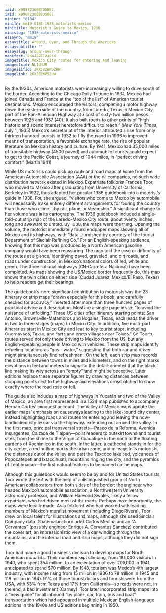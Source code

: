 ```yaml
---
iaid: x998723608805867
iaid: x998723608805867
minino: "0184"
minifn: mm19-0184-1938-motorists-mexico
minititle: Motorist's Guide to Mexico, 1938
minislug: "1938-motorists-mexico"
essayno: "mm19"
essaytitle: Around, Over, and Through the Americas
essaysubtitle: ""
essayslug: around-over-through
manifest: 2KXJ8ZSF24C6X
imagetitle: Mexico City routes for entering and leaving
imagectxid: NL1UMUR
imageiiifid: 2KXJ8ZWP5ZHW
imagelink: 2KXJ8ZWP5ZHW
---
```


By the 1930s, American motorists were increasingly willing to drive south of the border. According to the Chicago Daily Tribune in 1934, Mexico had joined Canada and France at the “top of the list” of American tourist destinations. Mexico encouraged the visitors, completing a motor highway down the eastern side of the country, from Laredo, Texas to Mexico City, part of the Pan-American Highway at a cost of sixty-two million pesos between 1925 and 1937 (40). It also built roads to other points of “high historic and scenic interest heretofore difficult to reach.” (_New York Times_, July 1, 1935) Mexico’s secretariat of the interior attributed a rise from only thirteen hundred tourists in 1932 to fifty thousand in 1936 to improved means of transportation, a favorable exchange rate, the rise of popular literature on Mexican history and culture. By 1941, Mexico had 35,000 miles of transitable highway (4500 paved) and automobile tourists could expect to get to the Pacific Coast, a journey of 1044 miles, in “perfect driving comfort.” (Martin 1941)

While US motorists could pick up route and road maps at home from the American Automobile Association (AAA) or the oil companies, no such wide distribution network existed in Mexico. Expatriate folklorist Frances Toor, who moved to Mexico after graduating from University of California, Berkeley in 1922, thus adapted her popular 1936 guidebook into a motorist’s guide in 1938. For, she argued, “visitors who come to Mexico by automobile will necessarily make entirely different arrangements for touring the country than those who come …by rail, plane, or steamship.” A significant change to her volume was in its cartography. The 1936 guidebook included a single-fold-out strip map of the Laredo-Mexico City route, about twenty inches long and awkward to unfold. By 1938, the maps were the thing. Opening the volume, the motorist immediately found endpaper maps showing all of Mexico and its highways, with “data…furnished by courtesy of the tourist Department of Sinclair Refining Co.” For an English-speaking audience, knowing that this map was produced by a North American gasoline company would have been reassuring. The map told the ease or difficulty of the routes at a glance, identifying paved, graveled, and dirt roads, and roads under construction, in Mexico’s national colors of red, white and green. The three national highways (CN-Carretera Nacional) have been completed. As maps showing the US/Mexico border frequently do, this map shows the twin cities on either side (Ciudad Juarez, Mexico/El Paso, Texas) to help readers get their bearings.

The guidebook’s more significant contribution to motorists was the 23 itinerary or strip maps “drawn especially for this book, and carefully checked for accuracy,” inserted after more than three hundred pages of practical advice and description. Most are a single page in size “to avoid the nuisance of unfolding.” Three US cities offer itinerary starting points: San Antonio, Brownsville-Matamoros and Nogales, Texas; each leads the driver in two to three stages (maps) to Mexico City. In addition, five multi-part itineraries start in Mexico City and lead to key tourist stops, including Cuernavaca, Taxco, and “arts and crafts villages near Toluca.” So Toor’s routes served not only those driving to Mexico from the US, but any English-speaking people in Mexico with vehicles. These strip maps identify refueling locations as “gas - water,” suggesting that both car and driver might simultaneously find refreshment. On the left, each strip map records the distance between towns in miles and kilometers, and on the right marks elevations in feet and meters to signal to the detail-oriented that the black line making its way across an “empty” land might be deceptive. Later editions replace these separate figures by drawing distances between stopping points next to the highway and elevations crosshatched to show exactly where the road rose or fell.

The guide also includes a map of highways in Yucatán and two of the Valley of Mexico, an area first represented in a 1524 map published to accompany Hernán Cortes’ conquest account. The Valley of Mexico maps update the earlier maps’ emphasis on causeways leading to the lake-bound city center, instead highlighting roads and routes for entering and leaving the now-landlocked city by car via the highways extending out around the valley. In the first map, principal transversal streets—Paseo de la Reforma, Avenida Insurgentes, Calzada de Tlalpan—point readers to outskirt towns and tourist sites, from the shrine to the Virgin of Guadalupe in the north to the floating gardens of Xochimilco in the south. In the latter, a cathedral stands in for the city center, a red outline marks the urban zone, and mileage tells motorists the distances out of the valley and past the Texcoco lake bed, volcanoes of Popocatepétl and Ixtaccihuátl, mountains ringing the city, and the pyramids of Teotihuacan—the first natural features to be named on the maps.

Although this guidebook would seem to be by and for United States tourists, Toor wrote the text with the help of a distinguished group of North American collaborators from both sides of the border: the engineer who headed Mexico’s automobile association, a Northwestern University astronomy professor, and William Harwood Swales, likely a fellow expatriate, who had driven most of the roads. Perhaps more importantly, the maps were locally made. As a folklorist who had worked with leading members of Mexico’s muralist movement (including Diego Rivera), Toor drew on local talent for illustrations and maps, although she used Sinclair Company data. Guatemalan-born artist Carlos Medina and an “A. Cervantes” (possibly engineer Enrique A. Cervantes Sánchez) contributed the cover art, an impressionistic view of a car winding through the mountains, and the internal road and strip maps, although they did not sign them.

Toor had made a good business decision to develop maps for North American motorists. Their numbers kept climbing, from 188,000 visitors in 1940, who spent $54 million, to an expectation of over 200,000 in 1941, anticipated to spend $70 million. By 1948, tourism was Mexico’s 4th largest industry, with income rising from 15 million in 1936 to 78 million in 1945 and 118 million in 1947. 91% of those tourist dollars and tourists were from the USA, with 53% from Texas and 17% from California—so roads were not, in the end, a bad investment (Carney). Toor later incorporated strip maps into a “new guide” for all inbound “by plane, car, train, bus and boat” transportation which had appeared in multiple Mexican English-language editions in the 1940s and US editions beginning in 1950.
